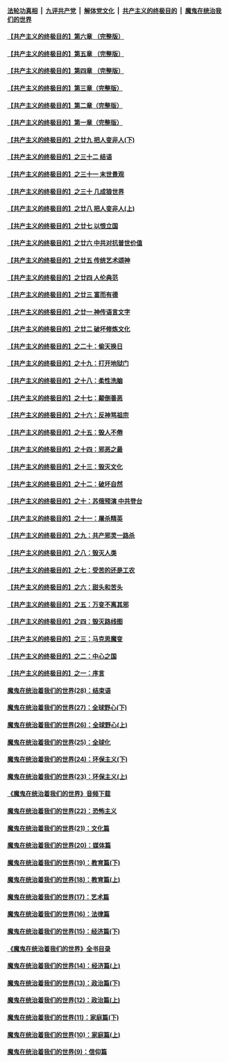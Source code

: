 ####  [法轮功真相](../../../../basic/blob/master/README.md?t=04161701) &nbsp;|&nbsp; [九评共产党](../../../../9ping.md/blob/master/README.md?t=04161701) &nbsp;|&nbsp; [解体党文化](../../../../jtdwh.md/blob/master/README.md?t=04161701)  &nbsp;|&nbsp; [共产主义的终极目的](../../../../gczydzjmd.md/blob/master/README.md?t=04161701) &nbsp;|&nbsp; [魔鬼在统治我们的世界](../../../../mgztzwmdsj.md/blob/master/README.md?t=04161701) 

#### [【共产主义的终极目的】第六章 （完整版）](../pages/nsc422/n11428913.md?t=04161701) 

#### [【共产主义的终极目的】第五章 （完整版）](../pages/nsc422/n11428912.md?t=04161701) 

#### [【共产主义的终极目的】第四章 （完整版）](../pages/nsc422/n11428907.md?t=04161701) 

#### [【共产主义的终极目的】第三章（完整版）](../pages/nsc422/n11428848.md?t=04161701) 

#### [【共产主义的终极目的】第二章（完整版）](../pages/nsc422/n11428831.md?t=04161701) 

#### [【共产主义的终极目的】第一章（完整版）](../pages/nsc422/n11417651.md?t=04161701) 

#### [【共产主义的终极目的】之廿九 把人变非人(下)](../pages/nsc422/n11344140.md?t=04161701) 

#### [【共产主义的终极目的】之三十二 结语](../pages/nsc422/n11360535.md?t=04161701) 

#### [【共产主义的终极目的】之三十一 末世景观](../pages/nsc422/n11351129.md?t=04161701) 

#### [【共产主义的终极目的】之三十 几成狼世界](../pages/nsc422/n11348280.md?t=04161701) 

#### [【共产主义的终极目的】之廿八 把人变非人(上)](../pages/nsc422/n11340492.md?t=04161701) 

#### [【共产主义的终极目的】之廿七 以恨立国](../pages/nsc422/n11336944.md?t=04161701) 

#### [【共产主义的终极目的】之廿六 中共对抗普世价值](../pages/nsc422/n11324785.md?t=04161701) 

#### [【共产主义的终极目的】之廿五 传统艺术颂神](../pages/nsc422/n11296396.md?t=04161701) 

#### [【共产主义的终极目的】之廿四 人伦典范](../pages/nsc422/n11296397.md?t=04161701) 

#### [【共产主义的终极目的】之廿三 富而有德](../pages/nsc422/n11283598.md?t=04161701) 

#### [【共产主义的终极目的】之廿一 神传语言文字](../pages/nsc422/n11263265.md?t=04161701) 

#### [【共产主义的终极目的】之廿二 破坏修炼文化](../pages/nsc422/n11245728.md?t=04161701) 

#### [【共产主义的终极目的】之二十：偷天换日](../pages/nsc422/n11238846.md?t=04161701) 

#### [【共产主义的终极目的】之十九：打开地狱门](../pages/nsc422/n11206376.md?t=04161701) 

#### [【共产主义的终极目的】之十八：柔性洗脑](../pages/nsc422/n11199994.md?t=04161701) 

#### [【共产主义的终极目的】之十七：颠倒善恶](../pages/nsc422/n11179782.md?t=04161701) 

#### [【共产主义的终极目的】之十六：反神骂祖宗](../pages/nsc422/n11166798.md?t=04161701) 

#### [【共产主义的终极目的】之十五：毁人不倦](../pages/nsc422/n11166792.md?t=04161701) 

#### [【共产主义的终极目的】之十四：邪恶之最](../pages/nsc422/n11150249.md?t=04161701) 

#### [【共产主义的终极目的】之十三：毁灭文化](../pages/nsc422/n11135227.md?t=04161701) 

#### [【共产主义的终极目的】之十二：破坏自然](../pages/nsc422/n11135214.md?t=04161701) 

#### [【共产主义的终极目的】之十：苏俄预演 中共登台](../pages/nsc422/n11118424.md?t=04161701) 

#### [【共产主义的终极目的】之十一：屠杀精英](../pages/nsc422/n11118442.md?t=04161701) 

#### [【共产主义的终极目的】之九：共产邪灵一路杀](../pages/nsc422/n11114139.md?t=04161701) 

#### [【共产主义的终极目的】之八：毁灭人类](../pages/nsc422/n11108503.md?t=04161701) 

#### [【共产主义的终极目的】之七：受苦的还是工农](../pages/nsc422/n11101809.md?t=04161701) 

#### [【共产主义的终极目的】之六：甜头和苦头](../pages/nsc422/n11096971.md?t=04161701) 

#### [【共产主义的终极目的】之五：万变不离其邪](../pages/nsc422/n11091285.md?t=04161701) 

#### [【共产主义的终极目的】之四：毁灭路线图](../pages/nsc422/n11086284.md?t=04161701) 

#### [【共产主义的终极目的】之三：马克思魔变](../pages/nsc422/n11061941.md?t=04161701) 

#### [【共产主义的终极目的】之二：中心之国](../pages/nsc422/n11047728.md?t=04161701) 

#### [【共产主义的终极目的】之一：序言](../pages/nsc422/n11086077.md?t=04161701) 

#### [魔鬼在统治着我们的世界(28)：结束语](../pages/nsc422/n10936246.md?t=04161701) 

#### [魔鬼在统治着我们的世界(27)：全球野心(下)](../pages/nsc422/n10928319.md?t=04161701) 

#### [魔鬼在统治着我们的世界(26)：全球野心(上)](../pages/nsc422/n10900318.md?t=04161701) 

#### [魔鬼在统治着我们的世界(25)：全球化](../pages/nsc422/n10788205.md?t=04161701) 

#### [魔鬼在统治着我们的世界(24)：环保主义(下)](../pages/nsc422/n10695307.md?t=04161701) 

#### [魔鬼在统治着我们的世界(23)：环保主义(上)](../pages/nsc422/n10688613.md?t=04161701) 

#### [《魔鬼在统治着我们的世界》音频下载](../pages/nsc422/n10635553.md?t=04161701) 

#### [魔鬼在统治着我们的世界(22)：恐怖主义](../pages/nsc422/n10614727.md?t=04161701) 

#### [魔鬼在统治着我们的世界(21)：文化篇](../pages/nsc422/n10597706.md?t=04161701) 

#### [魔鬼在统治着我们的世界(20)：媒体篇](../pages/nsc422/n10586579.md?t=04161701) 

#### [魔鬼在统治着我们的世界(19)：教育篇(下)](../pages/nsc422/n10564808.md?t=04161701) 

#### [魔鬼在统治着我们的世界(18)：教育篇(上)](../pages/nsc422/n10526970.md?t=04161701) 

#### [魔鬼在统治着我们的世界(17)：艺术篇](../pages/nsc422/n10499093.md?t=04161701) 

#### [魔鬼在统治着我们的世界(16)：法律篇](../pages/nsc422/n10485969.md?t=04161701) 

#### [魔鬼在统治着我们的世界(15)：经济篇(下)](../pages/nsc422/n10469975.md?t=04161701) 

#### [《魔鬼在统治着我们的世界》全书目录](../pages/nsc422/n10464261.md?t=04161701) 

#### [魔鬼在统治着我们的世界(14)：经济篇(上)](../pages/nsc422/n10457370.md?t=04161701) 

#### [魔鬼在统治着我们的世界(13)：政治篇(下)](../pages/nsc422/n10448270.md?t=04161701) 

#### [魔鬼在统治着我们的世界(12)：政治篇(上)](../pages/nsc422/n10444576.md?t=04161701) 

#### [魔鬼在统治着我们的世界(11)：家庭篇(下)](../pages/nsc422/n10440961.md?t=04161701) 

#### [魔鬼在统治着我们的世界(10)：家庭篇(上)](../pages/nsc422/n10435448.md?t=04161701) 

#### [魔鬼在统治着我们的世界(9)：信仰篇](../pages/nsc422/n10432159.md?t=04161701) 

